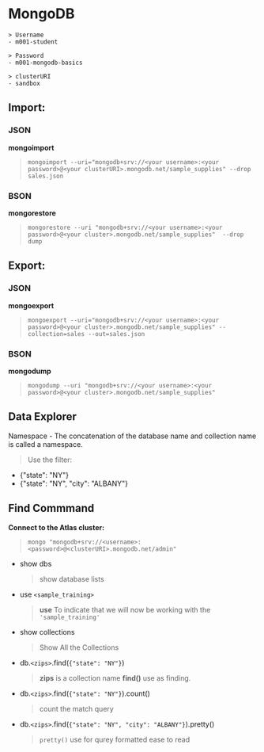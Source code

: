 # **MongoDB**

	> Username
	- m001-student

	> Password
	- m001-mongodb-basics

	> clusterURI
	- sandbox



## Import:

### JSON
**mongoimport**
> `mongoimport --uri="mongodb+srv://<your username>:<your password>@<your clusterURI>.mongodb.net/sample_supplies" --drop sales.json`
	
### BSON
**mongorestore**
> `mongorestore --uri "mongodb+srv://<your username>:<your password>@<your cluster>.mongodb.net/sample_supplies"  --drop dump`
	
	
## Export:

### JSON
**mongoexport**
> `mongoexport --uri="mongodb+srv://<your username>:<your password>@<your cluster>.mongodb.net/sample_supplies" --collection=sales --out=sales.json`
	
### BSON
 **mongodump**
> `mongodump --uri "mongodb+srv://<your username>:<your password>@<your cluster>.mongodb.net/sample_supplies"`
	

## Data Explorer
 Namespace - The concatenation of the database name and collection name is called a namespace.

>Use the filter:
- {"state": "NY"}
- {"state": "NY", "city": "ALBANY"}


## Find Commmand
**Connect to the Atlas cluster:**
> `mongo "mongodb+srv://<username>:<password>@<clusterURI>.mongodb.net/admin"`

- show dbs
	> show database lists

- use `<sample_training>`
	> **use** To indicate that we will now be working with the `'sample_training'`

- show collections
	> Show All the Collections

- db.`<zips>`.find(`{"state": "NY"}`)
 	> **zips** is a collection name **find()** use as finding. 

- db.`<zips>`.find(`{"state": "NY"}`).count()
	> count the match query

- db.`<zips>`.find(`{"state": "NY", "city": "ALBANY"}`).pretty()
	> `pretty()` use for qurey formatted ease to read